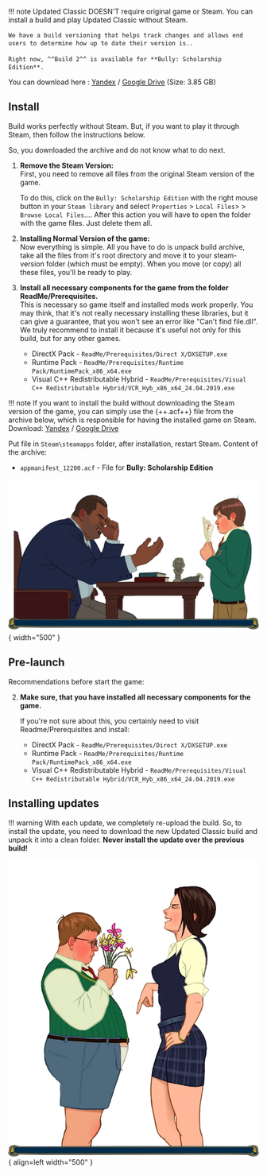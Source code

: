 !!! note
    Updated Classic DOESN'T require original game or Steam. You can install a build and play Updated Classic without Steam.

    We have a build versioning that helps track changes and allows end users to determine how up to date their version is.. 
    
    Right now, ^^Build 2^^ is available for **Bully: Scholarship Edition**.

You can download here : [Yandex](https://disk.yandex.ru/d/L5nnOlICVxCCyA) / [Google Drive](https://drive.google.com/file/d/1dlPZFegiemwyTfx8ikM4YuTEisoJpuQg/) (Size: 3.85 GB)

## Install
Build works perfectly without Steam. But, if you want to play it through Steam, then follow the instructions below.    

So, you downloaded the archive and do not know what to do next.

1. **Remove the Steam Version:**  
    First, you need to remove all files from the original Steam version of the game. 

    To do this, click on the `Bully: Scholarship Edition` with the right mouse button in your `Steam library` and select `Properties` > `Local Files`> > `Browse Local Files`.... After this action you will have to open the folder with the game files. Just delete them all.

2. **Installing Normal Version of the game:**  
Now everything is simple. All you have to do is unpack build archive, take all the files from it's root directory and move it to your steam-version folder (which must be empty). When you move (or copy) all these files, you'll be ready to play.

3. **Install all necessary components for the game from the folder ReadMe/Prerequisites.**  
This is necessary so game itself and installed mods work properly. You may think, that it's not really necessary installing these libraries, but it can give a guarantee, that you won't see an error like "Can't find file.dll". We truly recommend to install it because it's useful not only for this build, but for any other games.

    - DirectX Pack - `ReadMe/Prerequisites/Direct X/DXSETUP.exe`
    - Runtime Pack - `ReadMe/Prerequisites/Runtime Pack/RuntimePack_x86_x64.exe`
    - Visual C++ Redistributable Hybrid - `ReadMe/Prerequisites/Visual C++ Redistributable Hybrid/VCR_Hyb_x86_x64_24.04.2019.exe`

!!! note
    If you want to install the build without downloading the Steam version of the game, you can simply use the {++.acf++} file from the archive below, which is responsible for having the installed game on Steam.
Download:
[Yandex](https://disk.yandex.ru/d/d56xwa4M2TyEeg) / [Google Drive](https://drive.google.com/file/d/15FggTB4jn8JcMTT8a0jcjCAf2cTvcKL7/edit)

Put file in `Steam\steamapps` folder, after installation, restart Steam.
Content of the archive:

- `appmanifest_12200.acf` - File for **Bully: Scholarship Edition**

![alt](../../assets/bse/chars_0008.webp){ width="500" }


## Pre-launch 

Recommendations before start the game:

2. **Make sure, that you have installed all necessary components for the game.**

    If you're not sure about this, you certainly need to visit Readme/Prerequisites and install:

    - DirectX Pack - `ReadMe/Prerequisites/Direct X/DXSETUP.exe`
    - Runtime Pack - `ReadMe/Prerequisites/Runtime Pack/RuntimePack_x86_x64.exe`
    - Visual C++ Redistributable Hybrid - `ReadMe/Prerequisites/Visual C++ Redistributable Hybrid/VCR_Hyb_x86_x64_24.04.2019.exe`

## Installing updates
!!! warning
    With each update, we completely re-upload the build. So, to install the update, you need to download the new Updated Classic build and unpack it into a clean folder.
    **Never install the update over the previous build!**

![alt](../../assets/bse/chars_0010.webp){ align=left width="500" }